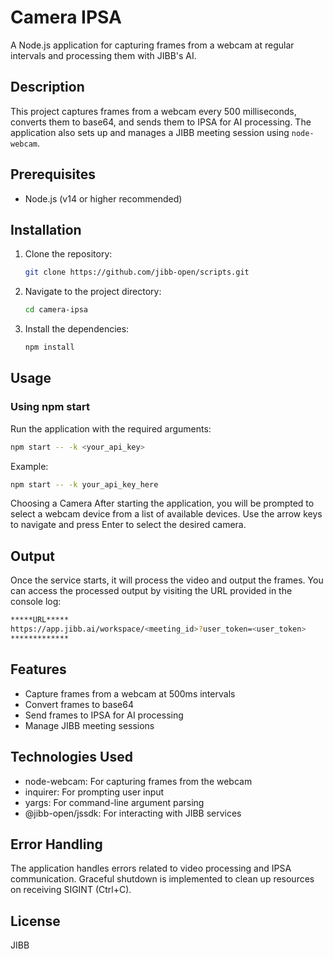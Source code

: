# Camera IPSA

A Node.js application for capturing frames from a webcam at regular intervals and processing them with JIBB's AI.

## Description

This project captures frames from a webcam every 500 milliseconds, converts them to base64, and sends them to IPSA for AI processing. The application also sets up and manages a JIBB meeting session using `node-webcam`.

## Prerequisites

- Node.js (v14 or higher recommended)

## Installation

1. Clone the repository:

    ```bash
    git clone https://github.com/jibb-open/scripts.git
    ```

2. Navigate to the project directory:

    ```bash
    cd camera-ipsa
    ```

3. Install the dependencies:

    ```bash
    npm install
    ```

## Usage

### Using npm start

Run the application with the required arguments:

```bash
npm start -- -k <your_api_key>
```

Example:
```bash
npm start -- -k your_api_key_here
```

Choosing a Camera
After starting the application, you will be prompted to select a webcam device from a list of available devices. Use the arrow keys to navigate and press Enter to select the desired camera.

## Output
Once the service starts, it will process the video and output the frames. You can access the processed output by visiting the URL provided in the console log:
```bash
*****URL*****
https://app.jibb.ai/workspace/<meeting_id>?user_token=<user_token>
*************
```

## Features
- Capture frames from a webcam at 500ms intervals
- Convert frames to base64
- Send frames to IPSA for AI processing
- Manage JIBB meeting sessions


## Technologies Used
- node-webcam: For capturing frames from the webcam
- inquirer: For prompting user input
- yargs: For command-line argument parsing
- @jibb-open/jssdk: For interacting with JIBB services


## Error Handling
The application handles errors related to video processing and IPSA communication. Graceful shutdown is implemented to clean up resources on receiving SIGINT (Ctrl+C).

## License
JIBB
